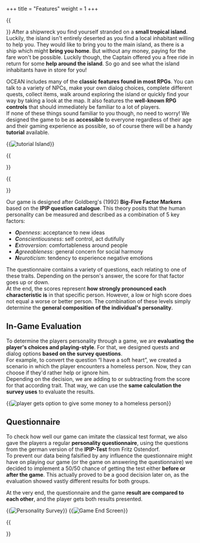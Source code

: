 +++
title = "Features"
weight = 1
+++

{{<section title="The Game" >}}
After a shipwreck you find yourself stranded on a **small tropical island**. Luckily, the island isn't entirely deserted as you
find a local inhabitant willing to help you. They would like to bring you to the main island, as there is a ship which might
**bring you home**. But without any money, paying for the fare won't be possible. Luckily though, the Captain offered you a free
ride in return for some **help around the island**. So go and see what the island inhabitants have in store for you!

OCEAN includes many of the **classic features found in most RPGs**. You can talk to a variety of NPCs, make your own dialog choices,
complete different quests, collect items, walk around exploring the island or quickly find your way by taking a look at the
map. It also features the **well-known RPG controls** that should immediately be familiar to a lot of players. \
If none of these things sound familiar to you though, no need to worry! We designed the game to be as **accessible** to
everyone regardless of their age and their gaming experience as possible, so of course there will be a handy **tutorial** available.

{{<image src="tutorial.png" alt="tutorial Island" caption="learn the games basics on Tutorial Island">}}

{{</section>}}


{{<section title="Personality Evaluation" >}}

Our game is designed after Goldberg's (1992) **Big-Five Factor Markers** based on the **IPIP question catalogue**. This theory
posits that the human personality can be measured and described as a combination of 5 key factors:

- ***O**penness*: acceptance to new ideas
- ***C**onscientiousness*: self control, act dutifully
- ***E**xtroversion*: comfortableness around people
- ***A**greeableness*: general concern for social harmony
- ***N**euroticism*: tendency to experience negative emotions

The questionnaire contains a variety of questions, each relating to one of these traits. Depending on the person's answer,
the score for that factor goes up or down. \
At the end, the scores represent **how strongly pronounced each characteristic is** in that specific person. However, a low or
high score does not equal a worse or better person. The combination of these levels simply determine the **general composition
of the individual's personality**.



## In-Game Evaluation
To determine the players personality through a game, we are **evaluating the player's choices and playing-style**. For that, we
designed quests and dialog options **based on the survey questions**. \
For example, to convert the question “I have a soft heart”, we created a scenario in which the player encounters a homeless person.
Now, they can choose if they'd rather help or ignore him. \
Depending on the decision, we are adding to or subtracting from the score for that according trait. That way, we can use the **same
calculation the survey uses** to evaluate the results.

{{<image src="Lausi.png" alt="player gets option to give some money to a homeless person" caption="“Excuse me, could you spare some money?”">}}

## Questionnaire
To check how well our game can imitate the classical test format, we also gave the players a regular **personality questionnaire**,
using the questions from the german version of the **IPIP-Test** from Fritz Ostendorf. \
To prevent our data being falsified by any influence the questionnaire might have on playing our game (or the game on answering
the questionnaire) we decided to implement a 50/50 chance of getting the test either **before or after the game**. This actually
proved to be a good decision later on, as the evaluation showed vastly different results for both groups.

At the very end, the questionnaire and the game **result are compared to each other**, and the player gets both results presented.

{{<image src="survey.png" alt="Personality Survey" caption="Screenshot of the personality survey before/after the game">}}
{{<image src="ResultScreen.png" alt="Game End Screen" caption="Endscreen with test results">}}

{{</section>}}